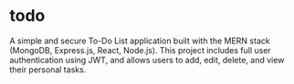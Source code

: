 # todo
A simple and secure To-Do List application built with the MERN stack (MongoDB, Express.js, React, Node.js). This project includes full user authentication using JWT, and allows users to add, edit, delete, and view their personal tasks.
